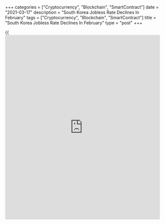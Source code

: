 +++
categories = ["Cryptocurrency", "Blockchain", "SmartContract"]
date = "2021-03-17"
description = "South Korea Jobless Rate Declines In February"
tags = ["Cryptocurrency", "Blockchain", "SmartContract"]
title = "South Korea Jobless Rate Declines In February"
type = "post"
+++

{{<iframe id="large-banner" src="https://www.bounty.group/#slide=2.0" width="100%" height="600" scrolling="no" style="border: 0px solid rgb(216, 221, 230); border-radius: 3px;">}}

South Korea's unemployment rate fell in February, data from Statistics
Korea showed on Wednesday.

The jobless rate rose to a seasonally adjusted 4.0 percent in February
from 5.4 percent in January.

In the same month last year, the unemployment rate was 3.4 percent.

On an unadjusted basis, the unemployment rate decreased to 4.9 percent
in February from 5.7 percent in the previous month.

The number of unemployed decreased to 1.353 million in February from
1.57 million in the preceding month. Compared to a year ago, the figure
rose by 201,000 persons.

The number of employed persons decreased by 473,000 year-on-year to
26.365 million in February.

For comments and feedback [contact](https://www.playgroundfx.com/contact/): editorial@rtt[news](https://www.letsplayfx.com/blog/forex-news-website/).com

[Economic News][1]

 **What parts of the world are seeing the best (and worst) economic
performances lately? Click[here][2] to check out our [Econ Scorecard][2]
and find out! See up-to-the-moment [ranking](https://www.playgroundfx.com/blog/crypto-exchange-ranking/)s for the best and worst
performers in [GDP][3], [unemployment rate][4], [inflation][5] and much
more.**

   1. www.rtt[news](https://www.letsplayfx.com/blog/forex-news-website/).com/Content/EconomicNews.aspx
   2. www.rtt[news](https://www.letsplayfx.com/blog/forex-news-website/).com/economic-scorecard/world-rank/retail-sales/highest-performance.aspx
   3. www.rtt[news](https://www.letsplayfx.com/blog/forex-news-website/).com/economic-scorecard/world-rank/GDP/highest-performance.aspx
   4. www.rtt[news](https://www.letsplayfx.com/blog/forex-news-website/).com/economic-scorecard/world-rank/unemployment-rate/lowest-performance.aspx
   5. www.rtt[news](https://www.letsplayfx.com/blog/forex-news-website/).com/economic-scorecard/world-rank/CPI/highest-performance.aspx